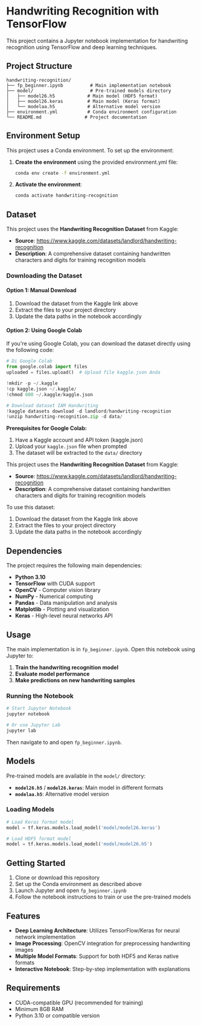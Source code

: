 # Handwriting Recognition with TensorFlow

This project contains a Jupyter notebook implementation for handwriting recognition using TensorFlow and deep learning techniques.

## Project Structure

```
handwriting-recognition/
├── fp_beginner.ipynb          # Main implementation notebook
├── model/                     # Pre-trained models directory
│   ├── model26.h5            # Main model (HDF5 format)
│   ├── model26.keras         # Main model (Keras format)
│   └── modelaa.h5            # Alternative model version
├── environment.yml           # Conda environment configuration
└── README.md                # Project documentation
```

## Environment Setup

This project uses a Conda environment. To set up the environment:

1. **Create the environment** using the provided environment.yml file:
   ```bash
   conda env create -f environment.yml
   ```

2. **Activate the environment**:
   ```bash
   conda activate handwriting-recognition
   ```
## Dataset

This project uses the **Handwriting Recognition Dataset** from Kaggle:
- **Source**: https://www.kaggle.com/datasets/landlord/handwriting-recognition
- **Description**: A comprehensive dataset containing handwritten characters and digits for training recognition models

### Downloading the Dataset

#### Option 1: Manual Download
1. Download the dataset from the Kaggle link above
2. Extract the files to your project directory
3. Update the data paths in the notebook accordingly

#### Option 2: Using Google Colab
If you're using Google Colab, you can download the dataset directly using the following code:

```python
# Di Google Colab
from google.colab import files
uploaded = files.upload()  # Upload file kaggle.json Anda

!mkdir -p ~/.kaggle
!cp kaggle.json ~/.kaggle/
!chmod 600 ~/.kaggle/kaggle.json

# Download dataset IAM Handwriting
!kaggle datasets download -d landlord/handwriting-recognition
!unzip handwriting-recognition.zip -d data/
```

**Prerequisites for Google Colab:**
1. Have a Kaggle account and API token (kaggle.json)
2. Upload your `kaggle.json` file when prompted
3. The dataset will be extracted to the `data/` directory

This project uses the **Handwriting Recognition Dataset** from Kaggle:
- **Source**: https://www.kaggle.com/datasets/landlord/handwriting-recognition
- **Description**: A comprehensive dataset containing handwritten characters and digits for training recognition models

To use this dataset:
1. Download the dataset from the Kaggle link above
2. Extract the files to your project directory
3. Update the data paths in the notebook accordingly

## Dependencies

The project requires the following main dependencies:

- **Python 3.10**
- **TensorFlow** with CUDA support
- **OpenCV** - Computer vision library
- **NumPy** - Numerical computing
- **Pandas** - Data manipulation and analysis
- **Matplotlib** - Plotting and visualization
- **Keras** - High-level neural networks API

## Usage

The main implementation is in `fp_beginner.ipynb`. Open this notebook using Jupyter to:

1. **Train the handwriting recognition model**
2. **Evaluate model performance**
3. **Make predictions on new handwriting samples**

### Running the Notebook

```bash
# Start Jupyter Notebook
jupyter notebook

# Or use Jupyter Lab
jupyter lab
```

Then navigate to and open `fp_beginner.ipynb`.

## Models

Pre-trained models are available in the `model/` directory:

- **`model26.h5`** / **`model26.keras`**: Main model in different formats
- **`modelaa.h5`**: Alternative model version

### Loading Models

```python
# Load Keras format model
model = tf.keras.models.load_model('model/model26.keras')

# Load HDF5 format model
model = tf.keras.models.load_model('model/model26.h5')
```

## Getting Started

1. Clone or download this repository
2. Set up the Conda environment as described above
3. Launch Jupyter and open `fp_beginner.ipynb`
4. Follow the notebook instructions to train or use the pre-trained models

## Features

- **Deep Learning Architecture**: Utilizes TensorFlow/Keras for neural network implementation
- **Image Processing**: OpenCV integration for preprocessing handwriting images
- **Multiple Model Formats**: Support for both HDF5 and Keras native formats
- **Interactive Notebook**: Step-by-step implementation with explanations

## Requirements

- CUDA-compatible GPU (recommended for training)
- Minimum 8GB RAM
- Python 3.10 or compatible version